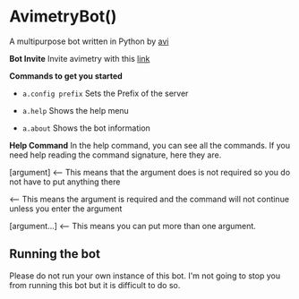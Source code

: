 # AvimetryBot()


A multipurpose bot written in Python by [avi](https://discord.com/users/750135653638865017)

**Bot Invite**
Invite avimetry with this [link](https://discord.com/oauth2/authorize?client_id=756257170521063444&scope=bot&permissions=2147483647)

**Commands to get you started**

  * `a.config prefix`
Sets the Prefix of the server

  * `a.help`
Shows the help menu

  * `a.about`
Shows the bot information

**Help Command**
In the help command, you can see all the commands. If you need help reading the command signature, here they are.

[argument] <-- This means that the argument does is not required so you do not have to put anything there

<argument> <-- This means the argument is required and the command will not continue unless you enter the argument
							 
[argument...] <-- This means you can put more than one argument.

## Running the bot
Please do not run your own instance of this bot. I'm not going to stop you from running this bot but it is difficult to do so.
